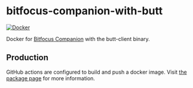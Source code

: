 # bitfocus-companion-with-butt

[![Docker](https://github.com/hammady/bitfocus-companion-with-butt/workflows/Docker/badge.svg)](https://github.com/hammady/bitfocus-companion-with-butt/actions/workflows/docker-build-push.yml)

Docker for [Bitfocus Companion](https://github.com/bitfocus/companion)
with the butt-client binary.

## Production

GitHub actions are configured to build and push a docker image.
Visit [the package page](https://github.com/hammady/bitfocus-companion-with-butt/pkgs/container/companion)
for more information.
